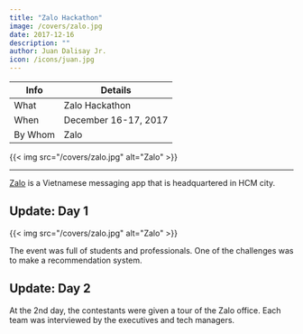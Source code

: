 ```yaml
---
title: "Zalo Hackathon"
image: /covers/zalo.jpg
date: 2017-12-16
description: ""
author: Juan Dalisay Jr.
icon: /icons/juan.jpg
---
```




Info | Details 
--- | ---
What | Zalo Hackathon
When | December 16-17, 2017
By Whom | Zalo

{{< img src="/covers/zalo.jpg" alt="Zalo" >}}

---


[Zalo](https://chat.zalo.me) is a Vietnamese messaging app that is headquartered in HCM city. 


## Update: Day 1

{{< img src="/covers/zalo.jpg" alt="Zalo" >}}

The event was full of students and professionals. One of the challenges was to make a recommendation system.


## Update: Day 2

At the 2nd day, the contestants were given a tour of the Zalo office. Each team was interviewed by the executives and tech managers. 





<!-- <div class="alert rounded shadow alert-primary">Updates: December 12, 2021: Our recommendation system eventually became ISAIAH Match</div> -->
